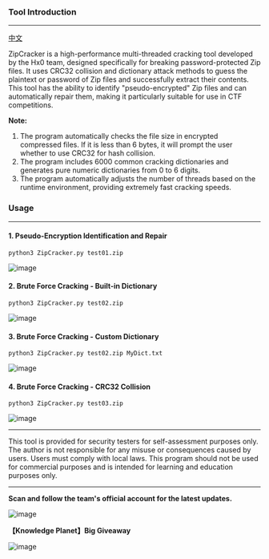 ### Tool Introduction

------

[中文](./README.md)

ZipCracker is a high-performance multi-threaded cracking tool developed by the Hx0 team, designed specifically for breaking password-protected Zip files. It uses CRC32 collision and dictionary attack methods to guess the plaintext or password of Zip files and successfully extract their contents. This tool has the ability to identify "pseudo-encrypted" Zip files and can automatically repair them, making it particularly suitable for use in CTF competitions.

**Note:**

1. The program automatically checks the file size in encrypted compressed files. If it is less than 6 bytes, it will prompt the user whether to use CRC32 for hash collision.
2. The program includes 6000 common cracking dictionaries and generates pure numeric dictionaries from 0 to 6 digits.
3. The program automatically adjusts the number of threads based on the runtime environment, providing extremely fast cracking speeds.

### Usage

------

#### 1. Pseudo-Encryption Identification and Repair

```
python3 ZipCracker.py test01.zip  
```

![image](https://github.com/asaotomo/ZipCracker/assets/67818638/88fd42b5-7b89-452d-a640-77326dc05b4c)

#### 2. Brute Force Cracking - Built-in Dictionary

```
python3 ZipCracker.py test02.zip  
```

![image](https://github.com/asaotomo/ZipCracker/assets/67818638/bcfdc434-3eb2-426f-8f83-7951c9af4b59)

#### 3. Brute Force Cracking - Custom Dictionary

```
python3 ZipCracker.py test02.zip MyDict.txt  
```

![image](https://github.com/asaotomo/ZipCracker/assets/67818638/c11fd091-b4a5-4b5f-ab39-8489604cf57d)

#### 4. Brute Force Cracking - CRC32 Collision

```
python3 ZipCracker.py test03.zip  
```

![image](https://github.com/asaotomo/ZipCracker/assets/67818638/db48ca5c-3c24-44a6-8a79-0398b1b56222)

------

This tool is provided for security testers for self-assessment purposes only. The author is not responsible for any misuse or consequences caused by users. Users must comply with local laws. This program should not be used for commercial purposes and is intended for learning and education purposes only.

------

**Scan and follow the team's official account for the latest updates.**

![image](https://user-images.githubusercontent.com/67818638/149507366-4ada14db-a972-4071-bbb6-197659f61ced.png)

**【Knowledge Planet】Big Giveaway**

![image](https://github.com/asaotomo/ZipCracker/assets/67818638/659b508c-12ad-47a9-8df5-f2c36403c02b)